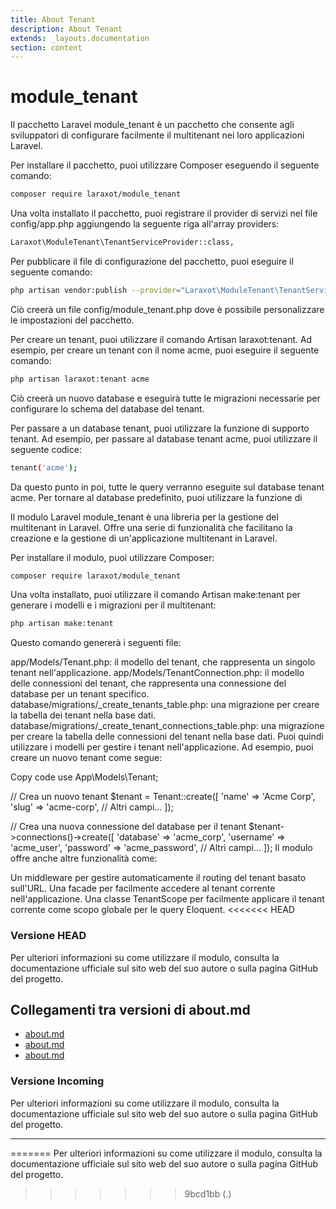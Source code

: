 ```yaml
---
title: About Tenant
description: About Tenant
extends: _layouts.documentation
section: content
---
```


# module_tenant

Il pacchetto Laravel module_tenant è un pacchetto che consente agli sviluppatori di configurare facilmente il multitenant nei loro applicazioni Laravel.

Per installare il pacchetto, puoi utilizzare Composer eseguendo il seguente comando:
```bash
composer require laraxot/module_tenant
```

Una volta installato il pacchetto, puoi registrare il provider di servizi nel file config/app.php aggiungendo la seguente riga all'array providers:

```bash
Laraxot\ModuleTenant\TenantServiceProvider::class,
```

Per pubblicare il file di configurazione del pacchetto, puoi eseguire il seguente comando:

```bash
php artisan vendor:publish --provider="Laraxot\ModuleTenant\TenantServiceProvider"
```

Ciò creerà un file config/module_tenant.php dove è possibile personalizzare le impostazioni del pacchetto.

Per creare un tenant, puoi utilizzare il comando Artisan laraxot:tenant. Ad esempio, per creare un tenant con il nome acme, puoi eseguire il seguente comando:

```bash
php artisan laraxot:tenant acme
```

Ciò creerà un nuovo database e eseguirà tutte le migrazioni necessarie per configurare lo schema del database del tenant.

Per passare a un database tenant, puoi utilizzare la funzione di supporto tenant. Ad esempio, per passare al database tenant acme, puoi utilizzare il seguente codice:

```bash
tenant('acme');
```
Da questo punto in poi, tutte le query verranno eseguite sul database tenant acme. Per tornare al database predefinito, puoi utilizzare la funzione di

Il modulo Laravel module_tenant è una libreria per la gestione del multitenant in Laravel. Offre una serie di funzionalità che facilitano la creazione e la gestione di un'applicazione multitenant in Laravel.

Per installare il modulo, puoi utilizzare Composer:

```bash
composer require laraxot/module_tenant
```
Una volta installato, puoi utilizzare il comando Artisan make:tenant per generare i modelli e i migrazioni per il multitenant:

```bash
php artisan make:tenant
```
Questo comando genererà i seguenti file:

app/Models/Tenant.php: il modello del tenant, che rappresenta un singolo tenant nell'applicazione.
app/Models/TenantConnection.php: il modello delle connessioni del tenant, che rappresenta una connessione del database per un tenant specifico.
database/migrations/<timestamp>_create_tenants_table.php: una migrazione per creare la tabella dei tenant nella base dati.
database/migrations/<timestamp>_create_tenant_connections_table.php: una migrazione per creare la tabella delle connessioni del tenant nella base dati.
Puoi quindi utilizzare i modelli per gestire i tenant nell'applicazione. Ad esempio, puoi creare un nuovo tenant come segue:

Copy code
use App\Models\Tenant;

// Crea un nuovo tenant
$tenant = Tenant::create([
    'name' => 'Acme Corp',
    'slug' => 'acme-corp',
    // Altri campi...
]);

// Crea una nuova connessione del database per il tenant
$tenant->connections()->create([
    'database' => 'acme_corp',
    'username' => 'acme_user',
    'password' => 'acme_password',
    // Altri campi...
]);
Il modulo offre anche altre funzionalità come:

Un middleware per gestire automaticamente il routing del tenant basato sull'URL.
Una facade per facilmente accedere al tenant corrente nell'applicazione.
Una classe TenantScope per facilmente applicare il tenant corrente come scopo globale per le query Eloquent.
<<<<<<< HEAD
### Versione HEAD

Per ulteriori informazioni su come utilizzare il modulo, consulta la documentazione ufficiale sul sito web del suo autore o sulla pagina GitHub del progetto.
## Collegamenti tra versioni di about.md
* [about.md](../../../Xot/docs/about.md)
* [about.md](../../../Tenant/docs/en/about.md)
* [about.md](../../../Tenant/docs/it/about.md)


### Versione Incoming

Per ulteriori informazioni su come utilizzare il modulo, consulta la documentazione ufficiale sul sito web del suo autore o sulla pagina GitHub del progetto.

---

=======
Per ulteriori informazioni su come utilizzare il modulo, consulta la documentazione ufficiale sul sito web del suo autore o sulla pagina GitHub del progetto.
>>>>>>> 9bcd1bb (.)
